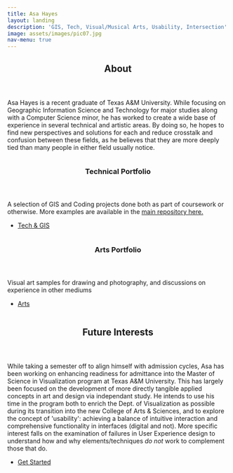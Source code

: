 ```yaml
---
title: Asa Hayes
layout: landing
description: 'GIS, Tech, Visual/Musical Arts, Usability, Intersection'
image: assets/images/pic07.jpg
nav-menu: true
---
```


<!-- Main -->
<div id="main">

<!-- One -->
<section id="one">
	<div class="inner">
		<header class="major">
			<h2>About</h2>
		</header>
		<p>
			Asa Hayes is a recent graduate of Texas A&M University. While focusing on Geographic Information Science and Technology for major studies along with a Computer Science minor, he has worked to create a wide base of experience in several technical and artistic areas. By doing so, he hopes to find new perspectives and solutions for each and reduce crosstalk and confusion between these fields, as he believes that they are more deeply tied than many people in either field usually notice. 
		</p>
	</div>
</section>

<!-- Two -->
<section id="two" class="spotlights">
	<section>
		<a href="generic.html" class="image">
			<img src="{% link assets/images/pic08.jpg %}" alt="" data-position="center center" />
		</a>
		<div class="content">
			<div class="inner">
				<header class="major">
					<h3>Technical Portfolio</h3>
				</header>
				<p>
					A selection of GIS and Coding projects done both as part of coursework or otherwise. More examples are available in the <a href="https://github.com/A-Hayes">main repository here.</a>
				</p>
				<ul class="actions">
					<li><a href="generic.html" class="button">Tech & GIS</a></li>
				</ul>
			</div>
		</div>
	</section>
	<section>
		<a href="generic.html" class="image">
			<img src="{% link assets/images/pic09.jpg %}" alt="" data-position="top center" />
		</a>
		<div class="content">
			<div class="inner">
				<header class="major">
					<h3>Arts Portfolio</h3>
				</header>
				<p>
					Visual art samples for drawing and photography, and discussions on experience in other mediums 
				</p>
				<ul class="actions">
					<li><a href="generic.html" class="button">Arts</a></li>
				</ul>
			</div>
		</div>
	</section>
	<section>
		<a href="generic.html" class="image">
			<img src="{% link assets/images/pic10.jpg %}" alt="" data-position="25% 25%" />
		</a>
	</section>
</section>

<!-- Three -->
<section id="three">
	<div class="inner">
		<header class="major">
			<h2>Future Interests</h2>
		</header>
		<p>
			While taking a semester off to align himself with admission cycles, Asa has been working on enhancing readiness for admittance into the Master of Science in Visualization program at Texas A&M University. This has largely been focused on the development of more directly tangible applied concepts in art and design via independant study. He intends to use his time in the program both to enrich the Dept. of Visualization as possible during its transition into the new College of Arts & Sciences, and to explore the concept of 'usability': achieving a balance of intuitive interaction and comprehensive functionality in interfaces (digital and not). More specific interest falls on the examination of failures in User Experience design to understand how and why elements/techniques <i>do not</i> work to complement those that do.
		</p>
		<ul class="actions">
			<li><a href="generic.html" class="button next">Get Started</a></li>
		</ul>
	</div>
</section>

</div>
